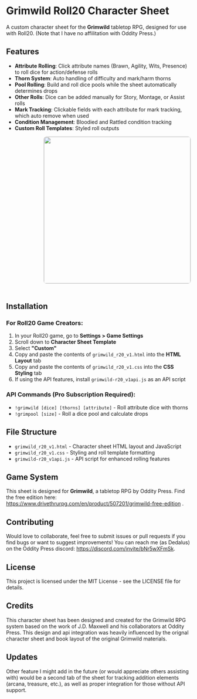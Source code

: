 # Grimwild Roll20 Character Sheet

A custom character sheet for the **Grimwild** tabletop RPG, designed for use with Roll20. (Note that I have no affilitation with Oddity Press.)

## Features

- **Attribute Rolling**: Click attribute names (Brawn, Agility, Wits, Presence) to roll dice for action/defense rolls
- **Thorn System**: Auto handling of difficulty and mark/harm thorns
- **Pool Rolling**: Build and roll dice pools while the sheet automatically determines drops
- **Other Rolls**: Dice can be added manually for Story, Montage, or Assist rolls  
- **Mark Tracking**: Clickable fields with each attribute for mark tracking, which auto remove when used 
- **Condition Management**: Bloodied and Rattled condition tracking
- **Custom Roll Templates**: Styled roll outputs
<img src="https://github.com/user-attachments/assets/b447f2df-7922-4e4d-aaae-b92fd7161916" align="right" width="400" style="margin-left: 20px; margin-bottom: 20px; border: 1px solid #ddd; border-radius: 8px;">
<div style="margin-right: 430px;">

</div>

<br clear="right">

## Installation

### For Roll20 Game Creators:

1. In your Roll20 game, go to **Settings > Game Settings**
2. Scroll down to **Character Sheet Template**
3. Select **"Custom"**
4. Copy and paste the contents of `grimwild_r20_v1.html` into the **HTML Layout** tab
5. Copy and paste the contents of `grimwild_r20_v1.css` into the **CSS Styling** tab
6. If using the API features, install `grimwild-r20_v1api.js` as an API script

### API Commands (Pro Subscription Required):

- `!grimwild [dice] [thorns] [attribute]` - Roll attribute dice with thorns
- `!grimpool [size]` - Roll a dice pool and calculate drops

## File Structure

- `grimwild_r20_v1.html` - Character sheet HTML layout and JavaScript
- `grimwild_r20_v1.css` - Styling and roll template formatting
- `grimwild-r20_v1api.js` - API script for enhanced rolling features

## Game System

This sheet is designed for **Grimwild**, a tabletop RPG by Oddity Press. Find the free edition here: https://www.drivethrurpg.com/en/product/507201/grimwild-free-edition .

## Contributing

Would love to collaborate, feel free to submit issues or pull requests if you find bugs or want to suggest improvements! You can reach me (as Dedalus) on the Oddity Press discord: https://discord.com/invite/bNr5wXFmSk. 

## License

This project is licensed under the MIT License - see the LICENSE file for details.

## Credits

This character sheet has been designed and created for the Grimwild RPG system based on the work of J.D. Maxwell and his collaborators at Oddity Press. This design and api integration was heavily influenced by the orignal character sheet and book layout of the original Grimwild materials. 

## Updates

Other feature I might add in the future (or would appreciate others assisting with) would be a second tab of the sheet for tracking addition elements (arcana, treasure, etc.), as well as proper integration for those without API support. 
